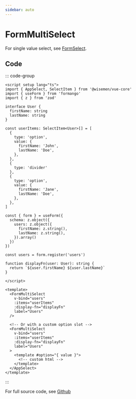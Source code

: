 ```yaml
---
sidebar: auto
---
```


# FormMultiSelect

For single value select, see [FormSelect](/components/select/form-select.md).

<!-- @include: ./form-multi-select-meta.md -->
## Code

::: code-group
```vue [Usage]
<script setup lang="ts">
import { AppSelect, SelectItem } from '@wisemen/vue-core'
import { useForm } from 'formango'
import { z } from 'zod'

interface User {
  firstName: string
  lastName: string
}

const userItems: SelectItem<User>[] = [
  {
    type: 'option',
    value: {
      firstName: 'John',
      lastName: 'Doe',
    },
  },
  {
    type: 'divider'
  },
  {
    type: 'option',
    value: {
      firstName: 'Jane',
      lastName: 'Doe',
    },
  },
]

const { form } = useForm({
  schema: z.object({
    users: z.object({
      firstName: z.string(),
      lastName: z.string(),
    }).array()
  })
})

const users = form.register('users')

function displayFn(user: User): string {
  return `${user.firstName} ${user.lastName}`
}

</script>

<template>
  <FormMultiSelect
    v-bind="users"
    :items="userItems"
    :display-fn="displayFn"
    label="Users"
  />

  <!-- Or with a custom option slot -->
  <FormMultiSelect
    v-bind="users"
    :items="userItems"
    :display-fn="displayFn"
    label="Users"
  >
    <template #option="{ value }">
      <!-- custom html -->
    </template>
  </AppSelect>
</template>
```
:::

For full source code, see [Github](https://github.com/wisemen-digital/vue-core/blob/main/packages/components/src/components/select/FormMultiSelect.vue)